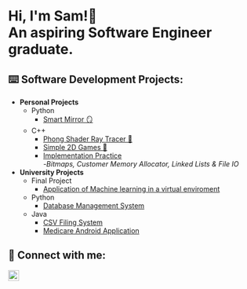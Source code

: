 <h1>Hi, I'm Sam!👋<br/><a>An aspiring Software Engineer graduate.</a></h1>

<h2>⌨️ Software Development Projects:</h2>

- <b>Personal Projects</b>
  - Python
    - [Smart Mirror 🪞](https://github.com/gtb3ar/Smart-Mirror)
  - C++
    - [Phong Shader Ray Tracer 🔦](https://github.com/gtb3ar/Phong-Shaders)
    - [Simple 2D Games 🏓](https://github.com/gtb3ar/2D-Games)
    - [Implementation Practice](https://github.com/gtb3ar/CPP_Projects)
      <br />-*Bitmaps, Customer Memory Allocator, Linked Lists & File IO*
- <b>University Projects</b>
  - Final Project
    - [Application of Machine learning in a virtual enviroment](https://linkedin.com/in/samuel--pope/)
  - Python
    - [Database Management System](https://github.com/gtb3ar/PythonDBMS)
  - Java
    - [CSV Filing System](https://github.com/gtb3ar/JavaStudentManagmentSystem)
    - [Medicare Android Application](https://github.com/gtb3ar/Medicare)
  



<h2> 🔗 Connect with me:</h2>

[<img align="left" alt="Sam Pope | LinkedIn" width="22px" src="https://cdn.jsdelivr.net/npm/simple-icons@v3/icons/linkedin.svg" />][linkedin]

[linkedin]: https://linkedin.com/in/samuel--pope/

<!--
**gtbe3ar/gtb3ar** is a ✨ _special_ ✨ repository because its `README.md` (this file) appears on your GitHub profile.

Here are some ideas to get you started:

- 🔭 I’m currently working on ...
- 🌱 I’m currently learning ...
- 👯 I’m looking to collaborate on ...
- 🤔 I’m looking for help with ...
- 💬 Ask me about ...
- 📫 How to reach me: ...
- 😄 Pronouns: ...
- ⚡ Fun fact: ...
-->
